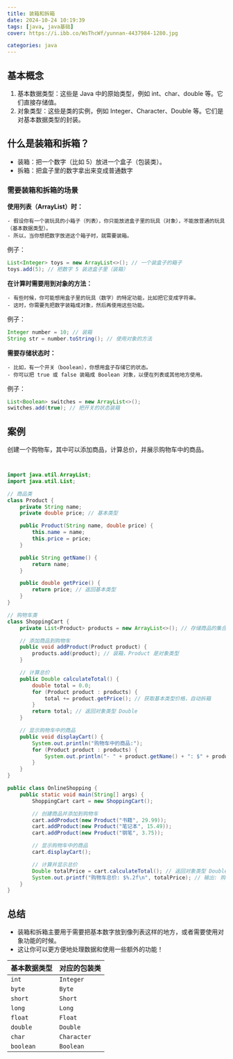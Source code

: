 ```yaml
---
title: 装箱和拆箱
date: 2024-10-24 10:19:39
tags: [java, java基础]
cover: https://i.ibb.co/WsThcWf/yunnan-4437984-1280.jpg

categories: java
---
```




## 基本概念
1. 基本数据类型：这些是 Java 中的原始类型，例如 int、char、double 等。它们直接存储值。
2. 对象类型：这些是类的实例，例如 Integer、Character、Double 等。它们是对基本数据类型的封装。


## 什么是装箱和拆箱？
- 装箱：把一个数字（比如 5）放进一个盒子（包装类）。
- 拆箱：把盒子里的数字拿出来变成普通数字


### 需要装箱和拆箱的场景
**使用列表（ArrayList）时：**

    - 假设你有一个装玩具的小箱子（列表），你只能放进盒子里的玩具（对象），不能放普通的玩具（基本数据类型）。
    - 所以，当你想把数字放进这个箱子时，就需要装箱。

例子：

```java
List<Integer> toys = new ArrayList<>(); // 一个装盒子的箱子
toys.add(5); // 把数字 5 装进盒子里（装箱）
```

**在计算时需要用到对象的方法：**

    - 有些时候，你可能想用盒子里的玩具（数字）的特定功能，比如把它变成字符串。
    - 这时，你需要先把数字装箱成对象，然后再使用这些功能。

例子：

```java
Integer number = 10; // 装箱
String str = number.toString(); // 使用对象的方法
```


**需要存储状态时：**

    - 比如，有一个开关（boolean），你想用盒子存储它的状态。
    - 你可以把 true 或 false 装箱成 Boolean 对象，以便在列表或其他地方使用。

例子：

```java
List<Boolean> switches = new ArrayList<>();
switches.add(true); // 把开关的状态装箱
```


## 案例


创建一个购物车，其中可以添加商品，计算总价，并展示购物车中的商品。


```java


import java.util.ArrayList;
import java.util.List;

// 商品类
class Product {
    private String name;
    private double price; // 基本类型

    public Product(String name, double price) {
        this.name = name;
        this.price = price;
    }

    public String getName() {
        return name;
    }

    public double getPrice() {
        return price; // 返回基本类型
    }
}

// 购物车类
class ShoppingCart {
    private List<Product> products = new ArrayList<>(); // 存储商品的集合

    // 添加商品到购物车
    public void addProduct(Product product) {
        products.add(product); // 装箱，Product 是对象类型
    }

    // 计算总价
    public Double calculateTotal() {
        double total = 0.0;
        for (Product product : products) {
            total += product.getPrice(); // 获取基本类型价格，自动拆箱
        }
        return total; // 返回对象类型 Double
    }

    // 显示购物车中的商品
    public void displayCart() {
        System.out.println("购物车中的商品:");
        for (Product product : products) {
            System.out.println("- " + product.getName() + ": $" + product.getPrice());
        }
    }
}

public class OnlineShopping {
    public static void main(String[] args) {
        ShoppingCart cart = new ShoppingCart();

        // 创建商品并添加到购物车
        cart.addProduct(new Product("书籍", 29.99));
        cart.addProduct(new Product("笔记本", 15.49));
        cart.addProduct(new Product("钢笔", 3.75));

        // 显示购物车中的商品
        cart.displayCart();

        // 计算并显示总价
        Double totalPrice = cart.calculateTotal(); // 返回对象类型 Double
        System.out.printf("购物车总价: $%.2f\n", totalPrice); // 输出: 购物车总价: $49.23
    }
}


```

## 总结
+ 装箱和拆箱主要用于需要把基本数字放到像列表这样的地方，或者需要使用对象功能的时候。
+ 这让你可以更方便地处理数据和使用一些额外的功能！

| 基本数据类型 | 对应的包装类 |
| --- | --- |
| `int` | `Integer` |
| `byte` | `Byte` |
| `short` | `Short` |
| `long` | `Long` |
| `float` | `Float` |
| `double` | `Double` |
| `char` | `Character` |
| `boolean` | `Boolean` |